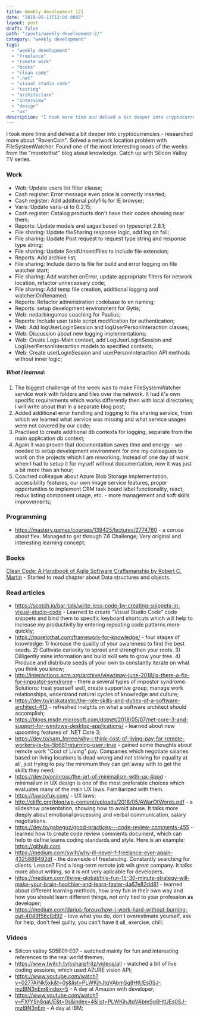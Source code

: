 ```yaml
---
title: Weekly development [2] 
date: "2018-05-13T12:00.000Z"
layout: post
draft: false
path: "/posts/weekly-development-2/"
category: "weekly development"
tags:
  - "weekly development"
  - "freelance"
  - "remote work"
  - "books"
  - "clean code"
  - ".net"
  - "visual studio code"
  - "testing"
  - "architecture"
  - "interview"
  - "design"
  - "ux"
description: "I took more time and delved a bit deeper into cryptocurrencies - researched more about RavenCoin. Solved a network location problem with FileSystemWatcher. Found one of the most interesting reads of the weeks from the moretothat blog about knowledge. Catch up with Silicon Valley TV series."
---
```


I took more time and delved a bit deeper into cryptocurrencies - researched more about "RavenCoin". Solved a network location problem with FileSystemWatcher. Found one of the most interesting reads of the weeks from the "moretothat" blog about knowledge. Catch up with Silicon Valley TV series.

### Work
* Web: Update users list filter clause;
* Cash register: Error message even price is correctly inserted;
* Cash register: Add additional polyfills for IE browser;
* Varis: Update varis-ui to 0.2.15;
* Cash register:  Catalog products don't have their codes showing near them;  
* Reports: Update models and sagas based on typescript 2.8.1;
* File sharing: Update fileSharing response logic, add log on fail;
* File sharing: Update Post request to request type string and response type string;
* File sharing: Update SendUnsentFiles to include file extension;  
* Reports: Add archive list;
* File sharing: Include demo ts file for build and error logging on file watcher start;
* File sharing: Add watcher.onError, update appropriate filters for network location, refactor unnecessary code;
* File sharing: Add temp file creation, additional logging and watcher.OnRenamed;
* Reports: Refactor administration codebase to en naming;
* Reports: setup development environment for Gytis;
* Web: nedarbingumas coaching for Paulius;
* Reports: Include user table script modification for authentication;  
* Web: Add logUserLoginSession and logUserPersonInteraction classes;
* Web: Discussion about new logging implementations;
* Web: Create Logs-Main context, add LogUserLoginSession and LogUserPersonInteraction models to specified contexts;
* Web: Create userLoginSession and userPersonInteraction API methods without inner logic;

##### What I learned:
1. The biggest challenge of the week was to make FileSystemWatcher service work with folders and files over the network. It had it's own specific requirements which works differently then with local directories; I will write about that in a separate blog post;
2. Added additional error handling and logging to file sharing service, from which we learned what service was missing and what service usages were not covered by our code;
3. Practised to create additional db contexts for logging, separate from the main application db context;
4. Again it was proven that documentation saves time and energy - we needed to setup development environment for one my colleagues to work on the projects which I am reworking. Instead of one day of work when I had to setup it for myself without documentation, now it was just a bit more than an hour; 
5. Coached colleague about Azure Blob Storage implementation, accessibility features, our own image service features, proper opportunities to implement CRM task board label functionality, react, redux listing component usage, etc. - more management and soft skills improvements;

### Programming
* https://mastery.games/courses/139425/lectures/2774760 - a coruse about flex. Managed to get through 7.6 Challenge; Very original and interesting learning concept; 

### Books
[Clean Code: A Handbook of Agile Software Craftsmanship by Robert C. Martin](https://www.goodreads.com/book/show/3735293-clean-code) - Started to read chapter about Data structures and objects.

### Read articles
* https://scotch.io/bar-talk/write-less-code-by-creating-snippets-in-visual-studio-code - Learned to create "Visual Studio Code" code snippets and bind them to specific keyboard shortcuts which will help to increase my productivity by entering repeating code patterns more quickly;
* https://moretothat.com/framework-for-knowledge/ - four stages of knowledge: 1) Increase the quality of your awareness to find the best seeds. 2) Cultivate curiosity to sprout and strengthen your roots. 3) Dilligently mine information and build skill sets to grow your tree. 4) Produce and distribute seeds of your own to constantly iterate on what you think you know;
* http://interactions.acm.org/archive/view/may-june-2018/is-there-a-fix-for-impostor-syndrome - there a several types of impostor syndrome. Solutions: treat yourself well, create supportive group, manage work relationships, understand natural cycles of knowledge and culture;
* https://dev.to/iriskatastic/the-role-skills-and-duties-of-a-software-architect-413 - refreshed insights on what a software architect should accomplish;
* https://blogs.msdn.microsoft.com/dotnet/2018/05/07/net-core-3-and-support-for-windows-desktop-applications/ - learned about new upcoming features of .NET Core 3;
* https://dev.to/sam_ferree/why-i-think-cost-of-living-pay-for-remote-workers-is-bs-5b68?returning-user=true - gained some thoughts about remote work "Cost of Living" pay. Companies which negotiate salaries based on living locations is dead wrong and not striving for equality at all, just trying to pay the minimum they can get away with to get the skills they need;
* https://dev.to/oninross/the-art-of-minimalism-with-ux-4ppd - minimalism in UX design is one of the most preferable choices which evaluates many of the main UX laws. Familiarized with them.
* https://lawsofux.com/ - UX laws;
* http://cliffc.org/blog/wp-content/uploads/2018/05/AWarOfWords.pdf - a slideshow presentation, showing how to avoid abuse. It talks more deeply about emotional processing and verbal communication, salary negotiations.
* https://dev.to/gabeguz/good-practices---code-review-comments-455 - learned how to create code review comments document, which can help to define teams coding standards and style. Here is an example: https://github.com
* https://medium.com/swlh/why-ill-never-f-freelance-ever-again-4325889492df - the downside of freelancing. Constantly searching for clients. Lesson? Find a long-term remote job wih great company. It talks more about writing, so it is not very aplicable for developers.
* https://medium.com/thrive-global/this-fun-15-30-minute-strategy-will-make-your-brain-healthier-and-learn-faster-4a67e82dd81 - learned about different learning methods, how arey fun in their own way and how you should learn different things, not only tied to your profession as developer;
* https://medium.com/darius-foroux/how-i-work-hard-without-burning-out-4049f56c8d92 - love what you do, don't overestimate yourself, ask for help, don't feel guilty, you can't have it all, exercise, chill;
 
### Videos
* Silicon valley S05E01-E07 - watched mainly for fun and interesting references to the real world themes;
* https://www.twitch.tv/csharpfritz/videos/all - watched a bit of live coding sessions, which used AZURE vision API;
* https://www.youtube.com/watch?v=0277AINk5xk&t=0s&list=PLWKjhJtqVAbmSg8HtUEs0SJ-mzBIN3nEm&index=5 - A day at Amazon with developer;
* https://www.youtube.com/watch?v=FXfYSn8qaUE&t=0s&index=4&list=PLWKjhJtqVAbmSg8HtUEs0SJ-mzBIN3nEm - A day at IBM;
